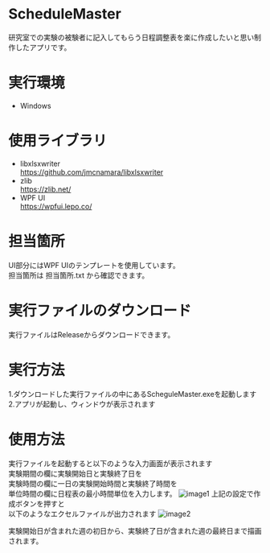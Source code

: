 # ScheduleMaster

研究室での実験の被験者に記入してもらう日程調整表を楽に作成したいと思い制作したアプリです。
# 実行環境
- Windows
# 使用ライブラリ
- libxlsxwriter \
https://github.com/jmcnamara/libxlsxwriter
- zlib \
https://zlib.net/
- WPF UI \
https://wpfui.lepo.co/
# 担当箇所
UI部分にはWPF UIのテンプレートを使用しています。 \
担当箇所は 担当箇所.txt から確認できます。
# 実行ファイルのダウンロード
実行ファイルはReleaseからダウンロードできます。
# 実行方法
1.ダウンロードした実行ファイルの中にあるScheguleMaster.exeを起動します\
2.アプリが起動し、ウィンドウが表示されます
# 使用方法
実行ファイルを起動すると以下のような入力画面が表示されます \
実験期間の欄に実験開始日と実験終了日を \
実験時間の欄に一日の実験開始時間と実験終了時間を \
単位時間の欄に日程表の最小時間単位を入力します。
![image1](image.png)
上記の設定で作成ボタンを押すと\
以下のようなエクセルファイルが出力されます
![image2](image2.png)

実験開始日が含まれた週の初日から、実験終了日が含まれた週の最終日まで描画されます。
